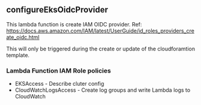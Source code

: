 ## configureEksOidcProvider

This lambda function is create IAM OIDC provider.
Ref: https://docs.aws.amazon.com/IAM/latest/UserGuide/id_roles_providers_create_oidc.html

This will only be triggered during the create or update of the cloudforamtion template.

### Lambda Function IAM Role policies
  - EKSAccess - Describe cluter config
  - CloudWatchLogsAccess - Create log groups and write Lambda logs to CloudWatch
